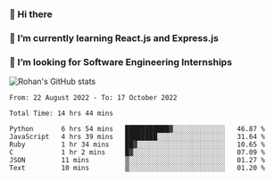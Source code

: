 ### 👋 Hi there 

<!--
**rohznmdev/rohznmdev** is a ✨ _special_ ✨ repository because its `README.md` (this file) appears on your GitHub profile.

Here are some ideas to get you started:

- 🔭 I’m currently working on ...
- 🌱 I’m currently learning Ruby and Ruby on Rails
- 👯 I’m looking to collaborate on ...
- 🤔 I’m looking for help with ...
- 💬 Ask me about ...
- 📫 How to reach me: ...
- 😄 Pronouns: ...
- ⚡ Fun fact: ...
-->
### 🌱 I’m currently learning React.js and Express.js
### 🤔 I’m looking for Software Engineering Internships
![Rohan's GitHub stats](https://github-readme-stats.vercel.app/api?username=rohznmdev&theme=dark&show_icons=true)

<!--START_SECTION:waka-->

```text
From: 22 August 2022 - To: 17 October 2022

Total Time: 14 hrs 44 mins

Python       6 hrs 54 mins   ███████████▓░░░░░░░░░░░░░   46.87 %
JavaScript   4 hrs 39 mins   ████████░░░░░░░░░░░░░░░░░   31.64 %
Ruby         1 hr 34 mins    ██▓░░░░░░░░░░░░░░░░░░░░░░   10.65 %
C            1 hr 2 mins     █▓░░░░░░░░░░░░░░░░░░░░░░░   07.09 %
JSON         11 mins         ▒░░░░░░░░░░░░░░░░░░░░░░░░   01.27 %
Text         10 mins         ▒░░░░░░░░░░░░░░░░░░░░░░░░   01.20 %
```

<!--END_SECTION:waka-->
